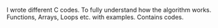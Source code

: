 I wrote different C codes. 
To fully understand how the algorithm works.
Functions, Arrays, Loops etc. with examples. Contains codes.